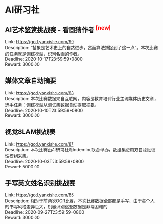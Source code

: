 # AI研习社



## AI艺术鉴赏挑战赛 - 看画猜作者 <sup style="color:red">[new]<sup>  

Link: https://god.yanxishe.com/90  
Description: “抽象是艺术史上的自然进步，然而算法捕捉到了这一点”。本次比赛的任务就是训练模型，识别名画的作者。  
Deadline: 2020-10-17T23:59:59+0800  
Reward: 3000.00  


## 媒体文章自动摘要

Link: https://god.yanxishe.com/88  
Description: 本次比赛数据来自互联网，内容是教育培训行业主流媒体历史文章，选手任务：训练模型从测试集数据自动提取摘要。  
Deadline: 2020-10-10T23:59:59+0800  
Reward: 3000.00  


## 视觉SLAM挑战赛

Link: https://god.yanxishe.com/87  
Description: 本次比赛由AI研习社和Indemind联合举办，数据集使用双目视觉惯性模组采集。  
Deadline: 2020-10-03T23:59:59+0800  
Reward: 5000.00  


## 手写英文姓名识别挑战赛

Link: https://god.yanxishe.com/86  
Description: 相对于前两次OCR比赛，本次比赛数据全部都是手写，由于每个人的书写风格差异巨大，机器识别这些数据是非常困难的  
Deadline: 2020-09-27T23:59:59+0800  
Reward: 3000.00  

